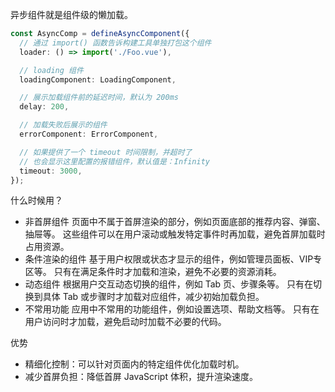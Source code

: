 异步组件就是组件级的懒加载。

```ts
const AsyncComp = defineAsyncComponent({
  // 通过 import() 函数告诉构建工具单独打包这个组件
  loader: () => import('./Foo.vue'),

  // loading 组件
  loadingComponent: LoadingComponent,

  // 展示加载组件前的延迟时间，默认为 200ms
  delay: 200,

  // 加载失败后展示的组件
  errorComponent: ErrorComponent,

  // 如果提供了一个 timeout 时间限制，并超时了
  // 也会显示这里配置的报错组件，默认值是：Infinity
  timeout: 3000,
});
```

什么时候用？

- 非首屏组件
  页面中不属于首屏渲染的部分，例如页面底部的推荐内容、弹窗、抽屉等。
  这些组件可以在用户滚动或触发特定事件时再加载，避免首屏加载时占用资源。
- 条件渲染的组件
  基于用户权限或状态才显示的组件，例如管理员面板、VIP专区等。
  只有在满足条件时才加载和渲染，避免不必要的资源消耗。
- 动态组件
  根据用户交互动态切换的组件，例如 Tab 页、步骤条等。
  只有在切换到具体 Tab 或步骤时才加载对应组件，减少初始加载负担。
- 不常用功能
  应用中不常用的功能组件，例如设置选项、帮助文档等。
  只有在用户访问时才加载，避免启动时加载不必要的代码。

优势

- 精细化控制：可以针对页面内的特定组件优化加载时机。
- 减少首屏负担：降低首屏 JavaScript 体积，提升渲染速度。
